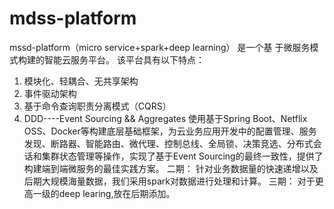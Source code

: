 # mdss-platform
mssd-platform（micro service+spark+deep learning） 是一个基 于微服务模式构建的智能云服务平台。
该平台具有以下特点：
1.	模块化、轻耦合、无共享架构
2.	事件驱动架构
3.	基于命令查询职责分离模式（CQRS）
4.	DDD----Event Sourcing && Aggregates
使用基于Spring Boot、Netflix OSS、Docker等构建底层基础框架，为云业务应用开发中的配置管理、服务发现、断路器、智能路由、微代理、控制总线、全局锁、决策竞选、分布式会话和集群状态管理等操作，实现了基于Event Sourcing的最终一致性，提供了构建端到端微服务的最佳实践方案。
二期：
针对业务数据量的快速递增以及后期大规模海量数据，我们采用spark对数据进行处理和计算。
三期：
对于更高一级的deep learing,放在后期添加。

